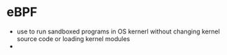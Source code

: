 eBPF
=====

- use to run sandboxed programs in OS kernerl without changing kernel source code or loading kernel modules
- 